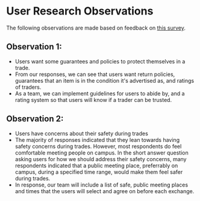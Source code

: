 # User Research Observations

The following observations are made based on feedback on [this survey](https://forms.gle/rFPLNKVMVNnLjC4W7).

## Observation 1:
* Users want some guarantees and policies to protect themselves in a trade.
* From our responses, we can see that users want return policies, guarantees that an item is in the condition it's advertised as, and ratings of traders.
* As a team, we can implement guidelines for users to abide by, and a rating system so that users will know if a trader can be trusted.

## Observation 2:

* Users have concerns about their safety during trades
* The majority of responses indicated that they lean towards having safety concerns during trades. However, most respondents do feel comfortable meeting people on campus. In the short answer question asking users for how we should address their safety concerns, many respondents indicated that a public meeting place, preferrably on campus, during a specified time range, would make them feel safer during trades.
* In response, our team will include a list of safe, public meeting places and times that the users will select and agree on before each exchange. 
